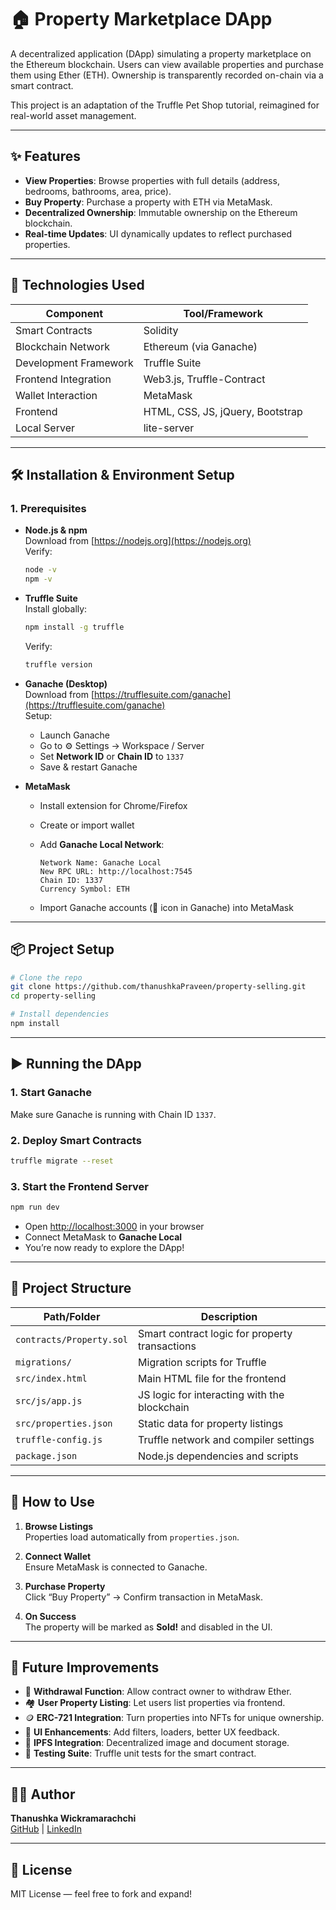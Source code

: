 # 🏠 Property Marketplace DApp

A decentralized application (DApp) simulating a property marketplace on the Ethereum blockchain. Users can view available properties and purchase them using Ether (ETH). Ownership is transparently recorded on-chain via a smart contract.

This project is an adaptation of the Truffle Pet Shop tutorial, reimagined for real-world asset management.

---

## ✨ Features

- **View Properties**: Browse properties with full details (address, bedrooms, bathrooms, area, price).
- **Buy Property**: Purchase a property with ETH via MetaMask.
- **Decentralized Ownership**: Immutable ownership on the Ethereum blockchain.
- **Real-time Updates**: UI dynamically updates to reflect purchased properties.

---

## 🔧 Technologies Used

| Component             | Tool/Framework                |
|----------------------|-------------------------------|
| Smart Contracts       | Solidity                      |
| Blockchain Network    | Ethereum (via Ganache)        |
| Development Framework | Truffle Suite                 |
| Frontend Integration  | Web3.js, Truffle-Contract     |
| Wallet Interaction    | MetaMask                      |
| Frontend              | HTML, CSS, JS, jQuery, Bootstrap |
| Local Server          | lite-server                   |

---

## 🛠️ Installation & Environment Setup

### 1. Prerequisites

- **Node.js & npm**  
  Download from [https://nodejs.org](https://nodejs.org)  
  Verify:  
  ```bash
  node -v
  npm -v
  ```

- **Truffle Suite**  
  Install globally:
  ```bash
  npm install -g truffle
  ```
  Verify:
  ```bash
  truffle version
  ```

- **Ganache (Desktop)**  
  Download from [https://trufflesuite.com/ganache](https://trufflesuite.com/ganache)  
  Setup:
  - Launch Ganache
  - Go to ⚙️ Settings → Workspace / Server
  - Set **Network ID** or **Chain ID** to `1337`
  - Save & restart Ganache

- **MetaMask**  
  - Install extension for Chrome/Firefox
  - Create or import wallet
  - Add **Ganache Local Network**:
    ```
    Network Name: Ganache Local
    New RPC URL: http://localhost:7545
    Chain ID: 1337
    Currency Symbol: ETH
    ```

  - Import Ganache accounts (🔑 icon in Ganache) into MetaMask

---

## 📦 Project Setup

```bash
# Clone the repo
git clone https://github.com/thanushkaPraveen/property-selling.git
cd property-selling

# Install dependencies
npm install
```

---

## ▶️ Running the DApp

### 1. Start Ganache  
Make sure Ganache is running with Chain ID `1337`.

### 2. Deploy Smart Contracts

```bash
truffle migrate --reset
```

### 3. Start the Frontend Server

```bash
npm run dev
```

- Open [http://localhost:3000](http://localhost:3000) in your browser
- Connect MetaMask to **Ganache Local**
- You’re now ready to explore the DApp!

---

## 📁 Project Structure

| Path/Folder               | Description                                      |
|--------------------------|--------------------------------------------------|
| `contracts/Property.sol` | Smart contract logic for property transactions   |
| `migrations/`            | Migration scripts for Truffle                    |
| `src/index.html`         | Main HTML file for the frontend                  |
| `src/js/app.js`          | JS logic for interacting with the blockchain     |
| `src/properties.json`    | Static data for property listings                |
| `truffle-config.js`      | Truffle network and compiler settings            |
| `package.json`           | Node.js dependencies and scripts                 |

---

## 🧪 How to Use

1. **Browse Listings**  
   Properties load automatically from `properties.json`.

2. **Connect Wallet**  
   Ensure MetaMask is connected to Ganache.

3. **Purchase Property**  
   Click “Buy Property” → Confirm transaction in MetaMask.

4. **On Success**  
   The property will be marked as **Sold!** and disabled in the UI.

---

## 🚀 Future Improvements

- 💸 **Withdrawal Function**: Allow contract owner to withdraw Ether.
- 🏘️ **User Property Listing**: Let users list properties via frontend.
- 🪙 **ERC-721 Integration**: Turn properties into NFTs for unique ownership.
- 🎨 **UI Enhancements**: Add filters, loaders, better UX feedback.
- 🧾 **IPFS Integration**: Decentralized image and document storage.
- 🧪 **Testing Suite**: Truffle unit tests for the smart contract.

---

## 👨‍💻 Author

**Thanushka Wickramarachchi**  
[GitHub](https://github.com/thanushkaPraveen) | [LinkedIn](https://www.linkedin.com/in/thanushkawickramarachchi)

---

## 📜 License

MIT License — feel free to fork and expand!
